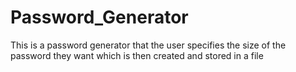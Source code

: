 # Password_Generator
This is a password generator that the user specifies the size of the password they want which is then created and stored in a file
